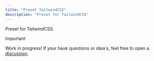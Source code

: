 ```yaml
---
title: "Preset TailwindCSS"
description: "Preset for TailwindCSS"
---
```


Preset for TailwindCSS.

> [!Important]
> Work in progress! If your have questions or idea's, feel free to open a [discussion](https://github.com/orgs/fylgja/discussions).

